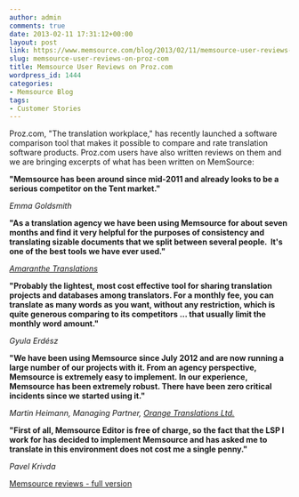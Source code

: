 ```yaml
---
author: admin
comments: true
date: 2013-02-11 17:31:12+00:00
layout: post
link: https://www.memsource.com/blog/2013/02/11/memsource-user-reviews-on-proz-com/
slug: memsource-user-reviews-on-proz-com
title: Memsource User Reviews on Proz.com
wordpress_id: 1444
categories:
- Memsource Blog
tags:
- Customer Stories
---
```


Proz.com, "The translation workplace," has recently launched a software comparison tool that makes it possible to compare and rate translation software products. Proz.com users have also written reviews on them and we are bringing excerpts of what has been written on MemSource:<!-- more -->

**"Memsource has been around since mid-2011 and already looks to be a serious competitor on the Tent market."**

_Emma Goldsmith_



**"As a translation agency we have been using Memsource for about seven months and find it very helpful for the purposes of consistency and translating sizable documents that we split between several people.  It's one of the best tools we have ever used."**

_[Amaranthe Translations](http://www.amaranthe.ru/)_



**"Probably the lightest, most cost effective tool for sharing translation projects and databases among translators. For a monthly fee, you can translate as many words as you want, without any restriction, which is quite generous comparing to its competitors ... that usually limit the monthly word amount."**

_Gyula Erdész_



**"We have been using Memsource since July 2012 and are now running a large number of our projects with it. From an agency perspective, Memsource is extremely easy to implement. In our experience, Memsource has been extremely robust. There have been zero critical incidents since we started using it."**

_Martin Heimann, Managing Partner, [Orange Translations Ltd.](http://www.orangetranslations.com/)_



**"First of all, Memsource Editor is free of charge, so the fact that the LSP I work for has decided to implement Memsource and has asked me to translate in this environment does not cost me a single penny."**

_Pavel Krivda_

[Memsource reviews - full version](http://www.proz.com/software-comparison-tool/tool/memsource_cloud/40)
